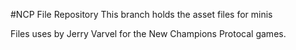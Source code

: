 #NCP File Repository
This branch holds the asset files for minis

Files uses by Jerry Varvel for the New Champions Protocal games.
